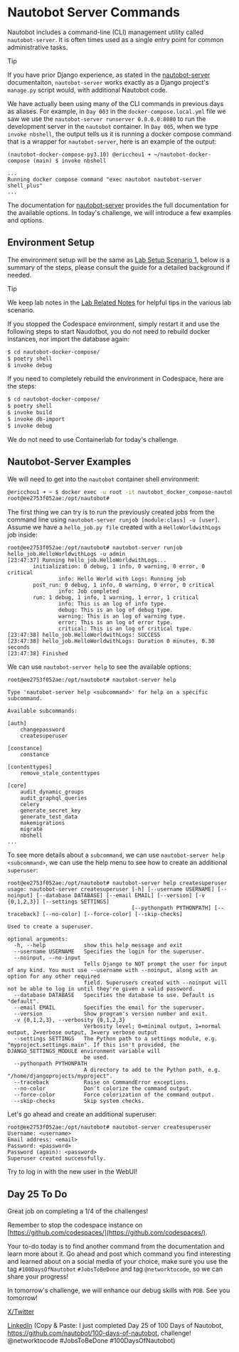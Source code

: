 # Nautobot Server Commands

Nautobot includes a command-line (CLI) management utility called `nautobot-server`. It is often times used as a single entry point for common administrative tasks. 

> [!TIP]
> If you have prior Django experience, as stated in the [nautobot-server](https://docs.nautobot.com/projects/core/en/stable/user-guide/administration/tools/nautobot-server/) documentaiton, `nautobot-server` works exactly as a Django project's `manage.py` script would, with additional Nautobot code. 

We have actually been using many of the CLI commands in previous days as aliases. For example, in `Day 003` in the `docker-compose.local.yml` file we saw we use the `nautobot-server runserver 0.0.0.0:8080` to run the development server in the `nautobot` container. In `Day 005`, when we type `invoke nbshell`, the output tells us it is running a docker compose command that is a wrapper for `nautobot-server`, here is an example of the output: 

```
(nautobot-docker-compose-py3.10) @ericchou1 ➜ ~/nautobot-docker-compose (main) $ invoke nbshell

...
Running docker compose command "exec nautobot nautobot-server shell_plus"
...
```

The documentation for [nautobot-server](https://docs.nautobot.com/projects/core/en/stable/user-guide/administration/tools/nautobot-server/) provides the full documentation for the available options. In today's challenge, we will introduce a few examples and options. 

## Environment Setup

The environment setup will be the same as [Lab Setup Scenario 1](../Lab_Setup/scenario_1_setup/README.md), below is a summary of the steps, please consult the guide for a detailed background if needed. 

> [!TIP]
> We keep lab notes in the [Lab Related Notes](../Lab_Setup/lab_related_notes/README.md) for helpful tips in the various lab scenario. 

If you stopped the Codespace environment, simply restart it and use the following steps to start Naudotbot, you do not need to rebuild docker instances, nor import the database again: 

```bash
$ cd nautobot-docker-compose/
$ poetry shell
$ invoke debug
```

If you need to completely rebuild the environment in Codespace, here are the steps: 

```bash
$ cd nautobot-docker-compose/
$ poetry shell
$ invoke build
$ invoke db-import
$ invoke debug
```

We do not need to use Containerlab for today's challenge. 

## Nautobot-Server Examples

We will need to get into the `nautobot` container shell environment: 

```bash
@ericchou1 ➜ ~ $ docker exec -u root -it nautobot_docker_compose-nautobot-1 bash
root@ee2753f052ae:/opt/nautobot#
```

The first thing we can try is to run the previously created jobs from the command line using `nautobot-server runjob [module:class] -u [user]`. Assume we have a `hello_job.py file` created with a `HelloWorldwithLogs` job inside: 

```
root@ee2753f052ae:/opt/nautobot# nautobot-server runjob hello_job.HelloWorldwithLogs -u admin
[23:47:37] Running hello_job.HelloWorldwithLogs...
        initialization: 0 debug, 1 info, 0 warning, 0 error, 0 critical
                info: Hello World with Logs: Running job
        post_run: 0 debug, 1 info, 0 warning, 0 error, 0 critical
                info: Job completed
        run: 1 debug, 1 info, 1 warning, 1 error, 1 critical
                info: This is an log of info type.
                debug: This is an log of debug type.
                warning: This is an log of warning type.
                error: This is an log of error type.
                critical: This is an log of critical type.
[23:47:38] hello_job.HelloWorldwithLogs: SUCCESS
[23:47:38] hello_job.HelloWorldwithLogs: Duration 0 minutes, 0.30 seconds
[23:47:38] Finished
```

We can use `nautobot-server help` to see the available options: 

```
root@ee2753f052ae:/opt/nautobot# nautobot-server help

Type 'nautobot-server help <subcommand>' for help on a specific subcommand.

Available subcommands:

[auth]
    changepassword
    createsuperuser

[constance]
    constance

[contenttypes]
    remove_stale_contenttypes

[core]
    audit_dynamic_groups
    audit_graphql_queries
    celery
    generate_secret_key
    generate_test_data
    makemigrations
    migrate
    nbshell
...
```

To see more details about a `subcommand`, we can use `nautobot-server help <subcommand>`, we can use the help menu to see how to create an additional `superuser`: 

```
root@ee2753f052ae:/opt/nautobot# nautobot-server help createsuperuser
usage: nautobot-server createsuperuser [-h] [--username USERNAME] [--noinput] [--database DATABASE] [--email EMAIL] [--version] [-v {0,1,2,3}] [--settings SETTINGS]
                                       [--pythonpath PYTHONPATH] [--traceback] [--no-color] [--force-color] [--skip-checks]

Used to create a superuser.

optional arguments:
  -h, --help            show this help message and exit
  --username USERNAME   Specifies the login for the superuser.
  --noinput, --no-input
                        Tells Django to NOT prompt the user for input of any kind. You must use --username with --noinput, along with an option for any other required
                        field. Superusers created with --noinput will not be able to log in until they're given a valid password.
  --database DATABASE   Specifies the database to use. Default is "default".
  --email EMAIL         Specifies the email for the superuser.
  --version             Show program's version number and exit.
  -v {0,1,2,3}, --verbosity {0,1,2,3}
                        Verbosity level; 0=minimal output, 1=normal output, 2=verbose output, 3=very verbose output
  --settings SETTINGS   The Python path to a settings module, e.g. "myproject.settings.main". If this isn't provided, the DJANGO_SETTINGS_MODULE environment variable will
                        be used.
  --pythonpath PYTHONPATH
                        A directory to add to the Python path, e.g. "/home/djangoprojects/myproject".
  --traceback           Raise on CommandError exceptions.
  --no-color            Don't colorize the command output.
  --force-color         Force colorization of the command output.
  --skip-checks         Skip system checks.
```

Let's go ahead and create an additional superuser: 

```
root@ee2753f052ae:/opt/nautobot# nautobot-server createsuperuser
Username: <username>
Email address: <email>
Password: <password>
Password (again): <password>
Superuser created successfully.
```

Try to log in with the new user in the WebUI! 

## Day 25 To Do

Great job on completing a 1/4 of the challenges!

Remember to stop the codespace instance on [https://github.com/codespaces/](https://github.com/codespaces/). 

 Your to-do today is to find another command from the documentation and learn more about it. Go ahead and post which command you find interesting and learned about on a social media of your choice, make sure you use the tag `#100DaysOfNautobot` `#JobsToBeDone` and tag `@networktocode`, so we can share your progress! 

In tomorrow's challenge, we will enhance our debug skills with `PDB`. See you tomorrow!  

[X/Twitter](<https://twitter.com/intent/tweet?url=https://github.com/nautobot/100-days-of-nautobot&text=I+jst+completed+Day+25+of+the+100+days+of+nautobot+!&hashtags=100DaysOfNautobot,JobsToBeDone>)

[LinkedIn](https://www.linkedin.com/) (Copy & Paste: I just completed Day 25 of 100 Days of Nautobot, https://github.com/nautobot/100-days-of-nautobot, challenge! @networktocode #JobsToBeDone #100DaysOfNautobot)
